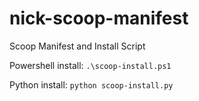 # nick-scoop-manifest
Scoop Manifest and Install Script

Powershell install:
`.\scoop-install.ps1`

Python install:
`python scoop-install.py`
